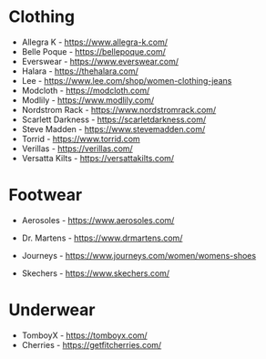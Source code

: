 # Clothing

- Allegra K - https://www.allegra-k.com/
- Belle Poque - https://bellepoque.com/
- Everswear - https://www.everswear.com/
- Halara - https://thehalara.com/
- Lee - https://www.lee.com/shop/women-clothing-jeans
- Modcloth - https://modcloth.com/
- Modlily - https://www.modlily.com/
- Nordstrom Rack - https://www.nordstromrack.com/
- Scarlett Darkness - https://scarletdarkness.com/
- Steve Madden - https://www.stevemadden.com/
- Torrid - https://www.torrid.com
- Verillas - https://verillas.com/
- Versatta Kilts - https://versattakilts.com/

# Footwear

- Aerosoles - https://www.aerosoles.com/
- Dr. Martens - https://www.drmartens.com/
- Journeys - https://www.journeys.com/women/womens-shoes

- Skechers - https://www.skechers.com/

# Underwear

- TomboyX - https://tomboyx.com/
- Cherries - https://getfitcherries.com/
